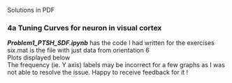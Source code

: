 Solutions in PDF

### 4a Tuning Curves for neuron in visual cortex

***Problem1_PTSH_SDF.ipynb*** has the code I had written for the exercises \
six.mat is the file with just data from orientation 6 \
Plots displayed below \
The frequency (ie. Y axis) labels may be incorrect for a few graphs as I was not able to resolve the issue. Happy to receive feedback for it !
